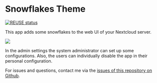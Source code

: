 <!--
  - SPDX-FileCopyrightText: Christian Wolf <github@christianwolf.email>
  - SPDX-License-Identifier: CC0-1.0
-->
# Snowflakes Theme

[![REUSE status](https://api.reuse.software/badge/github.com/nextcloud/snowflakestheme)](https://api.reuse.software/info/github.com/nextcloud/snowflakestheme)

This app adds some snowflakes to the web UI of your Nextcloud server.

![](img/Screencast.gif)

In the admin settings the system administrator can set up some configurations. Also, the users can individually disable the app in their personal configuration.

For issues and questions, contact me via the [issues of this repository on Github](https://github.com/christianlupus-nextcloud/snowflakestheme/issues).
